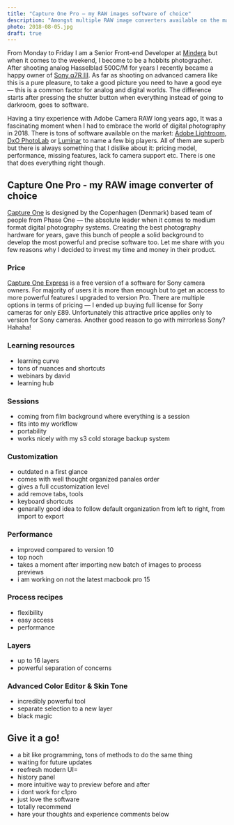 ```yaml
---
title: "Capture One Pro — my RAW images software of choice"
description: "Amongst multiple RAW image converters available on the market, I settled down with the one by Phase One. Let me share with you few reasons why I made this choice."
photo: 2018-08-05.jpg
draft: true
---
```


From Monday to Friday I am a Senior Front-end Developer at [Mindera](https://mindera.com/) but when it comes to the weekend, I become to be a hobbits photographer. After shooting analog Hasselblad 500C/M for years I recently became a happy owner of [Sony α7R III](https://www.sony.co.uk/electronics/interchangeable-lens-cameras/ilce-7rm3). As far as shooting on advanced camera like this is a pure pleasure, to take a good picture you need to have a good eye — this is a common factor for analog and digital worlds. The difference starts after pressing the shutter button when everything instead of going to darkroom, goes to software.

Having a tiny experience with Adobe Camera RAW long years ago, It was a fascinating moment when I had to embrace the world of digital photography in 2018. There is tons of software available on the market: [Adobe Lightroom](https://www.adobe.com/uk/products/photoshop-lightroom.html), [DxO PhotoLab](https://www.dxo.com/us/photography/photo-software/dxo-photolab) or [Luminar](https://skylum.com/luminar) to name a few big players. All of them are superb but there is always something that I dislike about it: pricing model, performance, missing features, lack fo camera support etc. There is one that does everything right though.

## Capture One Pro - my RAW image converter of choice

[Capture One](https://www.phaseone.com/en/Products/Software/Capture-One-Pro/Highlights.aspx) is designed by the Copenhagen (Denmark) based team of people from Phase One — the absolute leader when it comes to medium format digital photography systems. Creating the best photography hardware for years, gave this bunch of people a solid background to develop the most powerful and precise software too. Let me share with you few reasons why I decided to invest my time and money in their product.

### Price

[Capture One Express](https://www.phaseone.com/en/Products/Software/Capture-One-Pro/Sony-Pro.aspx) is a free version of a software for Sony camera owners. For majority of users it is more than enough but to get an access to more powerful features I upgraded to version Pro. There are multiple options in terms of pricing — I ended up buying full license for Sony cameras for only £89. Unfortunately this attractive price applies only to version for Sony cameras. Another good reason to go with mirrorless Sony? Hahaha!

### Learning resources

- learning curve
- tons of nuances and shortcuts
- webinars by david
- learning hub

### Sessions

- coming from film background where everything is a session
- fits into my workflow
- portability
- works nicely with my s3 cold storage  backup system

### Customization

- outdated n a first glance
- comes with well thought organized panales order 
- gives a full ccustomization level 
- add remove tabs, tools
- keyboard shortcuts
- genarally good idea to follow default organization from left to right, from import to export

### Performance

- improved compared to version 10
- top noch
- takes a moment after importing new batch of images to process previews
- i am working on not the latest macbook pro 15 

### Process recipes

- flexibility
- easy access
- performance

### Layers

- up to 16 layers
- powerful separation of concerns

### Advanced Color Editor & Skin Tone 

- incredibly powerful tool
- separate selection to a new layer
- black magic

## Give it a go!

- a bit like programming, tons of methods to do the same thing
- waiting for future updates
- reefresh modern UI=
- history panel
- more intuitive way to preview before and after
- i dont work for c1pro
- just love the software
- totally recommend
- hare your thoughts and experience comments below
